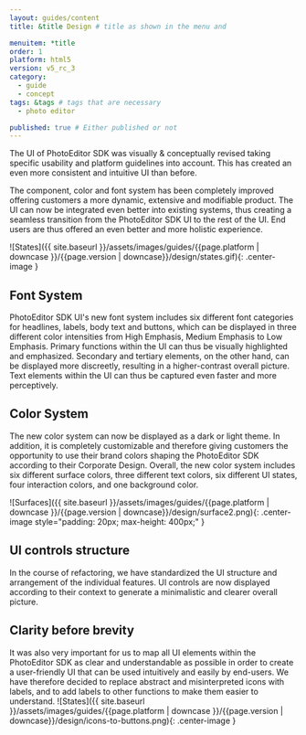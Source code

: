 ```yaml
---
layout: guides/content
title: &title Design # title as shown in the menu and

menuitem: *title
order: 1
platform: html5
version: v5_rc_3
category:
  - guide
  - concept
tags: &tags # tags that are necessary
  - photo editor

published: true # Either published or not
---
```



The UI of PhotoEditor SDK was visually & conceptually revised taking specific usability and platform guidelines into account. This has created an even more consistent and intuitive UI than before.

The component, color and font system has been completely improved offering customers a more dynamic, extensive and modifiable product. The UI can now be integrated even better into existing systems, thus creating a seamless transition from the PhotoEditor SDK UI to the rest of the UI. End users are thus offered an even better and more holistic experience.


![States]({{ site.baseurl }}/assets/images/guides/{{page.platform | downcase }}/{{page.version | downcase}}/design/states.gif){: .center-image }

## Font System
PhotoEditor SDK UI's new font system includes six different font categories for headlines, labels, body text and buttons, which can be displayed in three different color intensities from High Emphasis, Medium Emphasis to Low Emphasis. Primary functions within the UI can thus be visually highlighted and emphasized. Secondary and tertiary elements, on the other hand, can be displayed more discreetly, resulting in a higher-contrast overall picture. Text elements within the UI can thus be captured even faster and more perceptively.

## Color System
The new color system can now be displayed as a dark or light theme. In addition, it is completely customizable and therefore giving customers the opportunity to use their brand colors shaping the PhotoEditor SDK according to their Corporate Design. Overall, the new color system includes six different surface colors, three different text colors, six different UI states, four interaction colors, and one background color.

![Surfaces]({{ site.baseurl }}/assets/images/guides/{{page.platform | downcase }}/{{page.version | downcase}}/design/surface2.png){: .center-image style="padding: 20px; max-height: 400px;" }

## UI controls structure
In the course of refactoring, we have standardized the UI structure and arrangement of the individual features. UI controls are now displayed according to their context to generate a minimalistic and clearer overall picture.

## Clarity before brevity
It was also very important for us to map all UI elements within the PhotoEditor SDK as clear and understandable as possible in order to create a user-friendly UI that can be used intuitively and easily by end-users. We have therefore decided to replace abstract and misinterpreted icons with labels, and to add labels to other functions to make them easier to understand.
![States]({{ site.baseurl }}/assets/images/guides/{{page.platform | downcase }}/{{page.version | downcase}}/design/icons-to-buttons.png){: .center-image }
